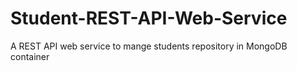 # Student-REST-API-Web-Service
A REST API web service to mange students repository in MongoDB container
